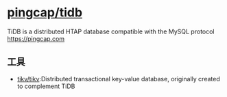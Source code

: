 # [pingcap/tidb](https://github.com/pingcap/tidb)

TiDB is a distributed HTAP database compatible with the MySQL protocol <https://pingcap.com>

## 工具

* [tikv/tikv](https://github.com/tikv/tikv):Distributed transactional key-value database, originally created to complement TiDB

